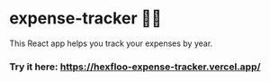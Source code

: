 # expense-tracker :money_with_wings::memo:

This React app helps you track your expenses by year.

### Try it here: https://hexfloo-expense-tracker.vercel.app/



